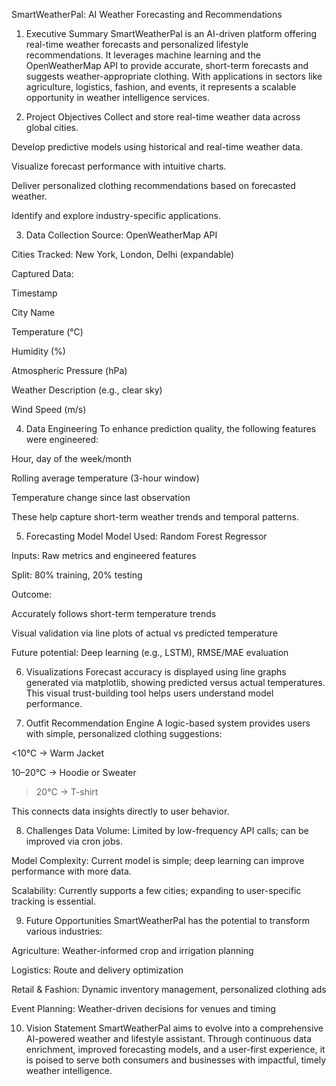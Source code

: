SmartWeatherPal: AI Weather Forecasting and Recommendations


1. Executive Summary
SmartWeatherPal is an AI-driven platform offering real-time weather forecasts and personalized lifestyle recommendations. It leverages machine learning and the OpenWeatherMap API to provide accurate, short-term forecasts and suggests weather-appropriate clothing. With applications in sectors like agriculture, logistics, fashion, and events, it represents a scalable opportunity in weather intelligence services.

2. Project Objectives
Collect and store real-time weather data across global cities.

Develop predictive models using historical and real-time weather data.

Visualize forecast performance with intuitive charts.

Deliver personalized clothing recommendations based on forecasted weather.

Identify and explore industry-specific applications.

3. Data Collection
Source: OpenWeatherMap API

Cities Tracked: New York, London, Delhi (expandable)

Captured Data:

Timestamp

City Name

Temperature (°C)

Humidity (%)

Atmospheric Pressure (hPa)

Weather Description (e.g., clear sky)

Wind Speed (m/s)

4. Data Engineering
To enhance prediction quality, the following features were engineered:

Hour, day of the week/month

Rolling average temperature (3-hour window)

Temperature change since last observation

These help capture short-term weather trends and temporal patterns.

5. Forecasting Model
Model Used: Random Forest Regressor

Inputs: Raw metrics and engineered features

Split: 80% training, 20% testing

Outcome:

Accurately follows short-term temperature trends

Visual validation via line plots of actual vs predicted temperature

Future potential: Deep learning (e.g., LSTM), RMSE/MAE evaluation

6. Visualizations
Forecast accuracy is displayed using line graphs generated via matplotlib, showing predicted versus actual temperatures. This visual trust-building tool helps users understand model performance.

7. Outfit Recommendation Engine
A logic-based system provides users with simple, personalized clothing suggestions:

<10°C → Warm Jacket

10–20°C → Hoodie or Sweater

>20°C → T-shirt

This connects data insights directly to user behavior.

8. Challenges
Data Volume: Limited by low-frequency API calls; can be improved via cron jobs.

Model Complexity: Current model is simple; deep learning can improve performance with more data.

Scalability: Currently supports a few cities; expanding to user-specific tracking is essential.

9. Future Opportunities
SmartWeatherPal has the potential to transform various industries:

Agriculture: Weather-informed crop and irrigation planning

Logistics: Route and delivery optimization

Retail & Fashion: Dynamic inventory management, personalized clothing ads

Event Planning: Weather-driven decisions for venues and timing

10. Vision Statement
SmartWeatherPal aims to evolve into a comprehensive AI-powered weather and lifestyle assistant. Through continuous data enrichment, improved forecasting models, and a user-first experience, it is poised to serve both consumers and businesses with impactful, timely weather intelligence.

